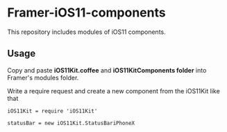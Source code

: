 # Framer-iOS11-components
This repository includes modules of iOS11 components.

## Usage
Copy and paste **iOS11Kit.coffee** and **iOS11KitComponents folder** into Framer's modules folder.

Write a require request and create a new component from the iOS11Kit like that

```
iOS11Kit = require 'iOS11Kit'

statusBar = new iOS11Kit.StatusBariPhoneX
```
